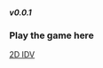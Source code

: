 <h5>v0.0.1</h5>
<h3>Play the game here</h3>

<a href="https://yo7xx.github.io/idv.github.io/game.html">2D IDV</a>
